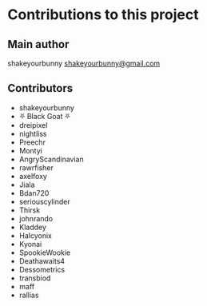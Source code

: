 Contributions to this project
=============================

Main author
----------
shakeyourbunny <shakeyourbunny@gmail.com>


Contributors
------------
- shakeyourbunny
- ⛧ Black Goat ⛧
- dreipixel
- nightliss
- Preechr
- Montyi
- AngryScandinavian
- rawrfisher
- axelfoxy
- Jiala
- Bdan720
- seriouscylinder
- Thirsk
- johnrando
- Kladdey
- Halcyonix
- Kyonai
- SpookieWookie
- Deathawaits4
- Dessometrics
- transbiod
- maff
- rallias
